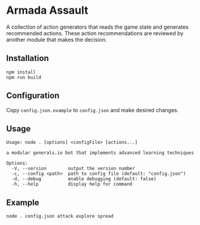 # Armada Assault

A collection of action generators that reads the game state and generates recommended actions. These action recommendations are reviewed by another module that makes the decision.

## Installation

```
npm install
npm run build
```

## Configuration

Copy `config.json.example` to `config.json` and make desired changes.

## Usage

```
Usage: node . [options] <configFile> [actions...]

a modular generals.io bot that implements advanced learning techniques

Options:
  -V, --version        output the version number
  -c, --config <path>  path to config file (default: "config.json")
  -d, --debug          enable debugging (default: false)
  -h, --help           display help for command

```

## Example

```
node . config.json attack explore spread
```
